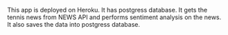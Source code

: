 This app is deployed on Heroku. It has postgress database. It gets the tennis news from NEWS API and performs sentiment analysis on the news. 
It also saves the data into postgress database.
